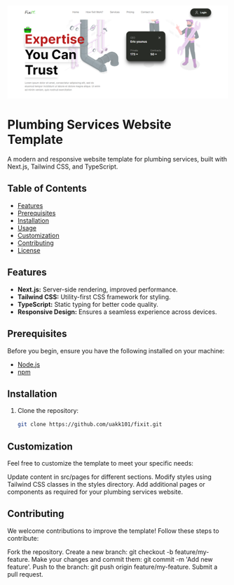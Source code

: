 ![Alt text](image.png)

# Plumbing Services Website Template

A modern and responsive website template for plumbing services, built with Next.js, Tailwind CSS, and TypeScript.

## Table of Contents

- [Features](#features)
- [Prerequisites](#prerequisites)
- [Installation](#installation)
- [Usage](#usage)
- [Customization](#customization)
- [Contributing](#contributing)
- [License](#license)

## Features

- **Next.js:** Server-side rendering, improved performance.
- **Tailwind CSS:** Utility-first CSS framework for styling.
- **TypeScript:** Static typing for better code quality.
- **Responsive Design:** Ensures a seamless experience across devices.

## Prerequisites

Before you begin, ensure you have the following installed on your machine:

- [Node.js](https://nodejs.org/)
- [npm](https://www.npmjs.com/)

## Installation

1. Clone the repository:

   ```bash
   git clone https://github.com/uakk101/fixit.git
   ```

## Customization

Feel free to customize the template to meet your specific needs:

Update content in src/pages for different sections. Modify styles using Tailwind CSS classes in the styles directory. Add additional pages or components as required for your plumbing services website.

## Contributing

We welcome contributions to improve the template! Follow these steps to contribute:

Fork the repository. Create a new branch: git checkout -b feature/my-feature. Make your changes and commit them: git commit -m 'Add new feature'. Push to the branch: git push origin feature/my-feature. Submit a pull request.
